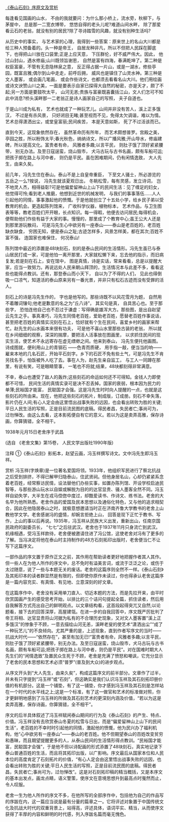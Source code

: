 [《泰山石刻》序原文及赏析](https://www.vrrw.net/wx/14326.html)

每逢看见国画的山水， 不由的我就要问：为什么那小桥上，流水旁，秋柳下，与茅屋中， 总是那一二宽衣博带， 悠悠自得的老头儿呢?难道山间水畔， 除了那爱看云石的老翁，就没有别的居民?除了寻诗踏雪的风趣，就没有别种生活吗?

从历史中的事实， 与艺术家的心理，我得到一些答案：原来世上的名山大川都是给三种人预备着的。头一种是帝王， 自居龙种非凡，所以不但把人民踩在脚底下，也得把山川放在口袋里;正是上应天意， 下压群伦，好不威严伟大。因此， 他过山封山，遇水修庙;山川既领旨谢恩， 自然是富有四海，春满乾坤了。第二种是权臣富豪，不管有无息隐林泉之意， 反正得占据一片山，或是一湖水，修些亭园，既富且雅;偶尔到山中走走，前呼后拥， 威风也是镇住了山灵水神。第三种是文人墨客， 或会画几笔画， 或会作些诗文，也都须去看看名山大川。他们用绘画或诗文谀赞山川之美，一面是要表示自家已探得大自然的秘密，亦是天才，颇了不起;另一方面是要鼓吹太平， 山河无恙;贵族与富豪既喜囊括江山，文人们怎可不知此中消息?桥头溪畔那一二老翁正是诗人画家自己的写照， 夫子自道也。

于是山川成为私有， 艺术也就成了一种玩艺儿。山间并非没有苦人，溪上正多饿汉， 不过是有杀风景， 只好闭目无睹;甚至视而不见，免得太欠调谐，难以为情。艺术总得潇洒出尘，或堂皇富丽;民间疾苦， 本是天意如斯， 死了不过活该而已。

直到今天，这现象依然存在， 虽然革命历有所年， 而艺术颇想普罗。宫殿之美，亭园之胜，所以粉饰太平;春光秋色，纳纳诗文，所以广播风雅;开山导水，修庙建碑，所以提高文化。富贵者有命， 风雅者多趣;以言平民， 则肚子饿了顶好紧紧腰带， 别无办法。及至日寇逞蛮，烧山毁市， 犬马古玩与古书名画，颇有车船可运;把孩子掷在路上与河中者， 则仍是平民。虽在困难期间，仍有闲情逸致， 大人先生，由来久矣。

前几年，冯先生住在泰山。泰山不是上自皇帝重臣， 下至文人骚士，所必游览的五岳之一么?按说， 冯先生就该夏观日出， 冬眺松雪，每有灵感，发立诗词， 岂不地灵人杰，相得益彰?可是他偏爱留神山上山下的民间生活：见了缠足的妇女，他觉得可怜;看到老人推磨，他想到近世的机械发明， 与我们的事事落伍……人人引起他的同情，事事激起他的愤慨。于是他就创立了十五处小学，给乡民子弟以受教育的机会。更造起陈列馆来， 广收科学仪器，植物标本， 艺术作品，与卫生图表等等，教老百姓们开开眼，长点知识。每一得暇，他便去访问居民;每得机会，便帮助他们作些有益于大家的事。慢慢的，那里成了个教育中心;虽王公大人还是到那里游玩散闷， 可是冯先生心中欲另有一座泰山——泰山是老百姓的，老百姓缺衣缺食， 穷困无知，便是泰山之耻;古迹怎样多，风景怎样美，都在其次;百姓不富不强， 连国家也难保住， 何况泰山!

陈列馆中最近的添置是48块刻石，刻的是泰山民间的生活情形。冯先生虽已与泰山居民打成一家，可是他怕一离开那里，大家就松懒下来，忘去他的指示，而旧病复发;若是刻在石上，安在馆中， 图是真情，诗是实话，常来看看，总是以提醒大家，应当一致努力。再说远处人民来朝山拜顶的，生活情况本与此差不多，看看这些也能得点教训。还有，那登泰山而小天下， 自以为了不得的人们， 见此也得倒吸一口凉气，知道活的泰山原来另有一番光景，并非只有松石古迹而没有受罪的活人。

刻石上的诗是冯先生作的， 字也是他写的。那些诗既不以风花雪月为题， 自然用不着雕词镶句;他老是歉意的名之为“丘八诗”， 其实句是真， 自具苦心也。至于那些字， 恐怕连他自己也不忍过于谦虚：写得确是雄浑大方。那些图，是出自赵望云先生之手。事真凑巧，冯先生同情老百姓，爱助老百姓，愿替老百姓作事说话，甚至把老百姓的真情实况刻在石上，恰好就有个生在民间，喜爱乡村的画家来帮忙。赵先生的山水画本来很有功夫， 可是他不喜山水里那些古装的老翁， 所以就在乡间细细的观察，深深的揣摩，要把活人活事放在图画里， 以求抓住民间的现实生活，使艺术不永远寄存在虚无缥缈之间。他来到泰山， 冯先生便托他画图。诗成图就，便利用山上的青钢石 ——色青而质硬， 用手指一敲，便当当的响——雇来本地的几名石匠，开始平石刻字。乡下的石匠不免有些土气，可是冯先生不肯另找名手，怕饭被外人吃了去。事在人为，赵先生亲自监工， 与工人一同蹲在那里，有说有笑，可是眼睛管事， 一笔也不将就;结果，48块都刻得非常满意。

不幸，泰山也遭受了敌人的轰炸;这些刻石的命运如何还不可得知。金钱人力即使都不可惜， 民间生活的真情实录可是决不忍丢掉。国家的衰弱，根本因为民力的单薄;民裕国才能富， 民聪国才会强。这是冯先生时时向人提醒的一点，也就是这些刻石的所由来。现在，他把这些刻石的拓片，制成版，订成册。刻石不幸失落，影片仍在人间;有心人定会由这里悟出战事失败的远因，也会看出转败为胜的关键;平日人民生活的写照，正是目前流民图的底稿。得民者昌，失民者亡;事尚可为，过勿惮改。由这么去看，这本影拓便自有它的意义。若以为这是卖弄高雅，保存诗画，你算猜错，全不相干。

1938年元月15日老舍序于武昌

(选自 《老舍文集》第15卷， 人民文学出版社1990年版)

注释 ①《泰山石刻》影拓本，赵望云画，冯玉祥撰写诗文。文中冯先生即冯玉祥。



赏析 冯玉祥(字焕章)是一位著名爱国将领。1933年，他组织军民进行了察北抗战之后受到排挤，不得已解甲归隐泰山，住武贤祠。但他身居名山，心却仍紧紧系念着老百姓，经常察访民情，设法替他们办些实事，如置办陈列馆、开设学校启迪民智等，与那些游山玩水以自娱或解脱为目的的达官显贵、骚人墨客全然不同。冯玉祥自幼失学，大半生在戎马倥偬中度过，却酷爱读书、作诗文、练书法。老舍的大名早为他所熟悉。老舍作品的爱国及民本思想以及通俗化特色，又与他的追求相契合，因此在他隐居泰山之时，就极意想邀请当时正在济南齐鲁大学教书的老舍上山教他学文学。老舍感谢冯的盛情，却婉言拒绝上山， 回答是现下正忙于教书、写作，上山的事以后再说。1935年，冯玉祥从民族大义出发，重新出山，任南京国民政府的副委员长， “七七”之后驻武汉。老舍也于1937年11月只身流亡到武汉。机缘相遇，受冯玉祥款待，老舍便被邀请住进了冯公馆，这使老舍对冯有了更多的了解。当冯决定将他在泰山时主持制作的48方石刻拓印出版时，老舍便当仁不让写下这篇序文。

一部作品的序文置于原作正文之前，其作用在帮助读者更好地把握作者其人其作。但一些人在为他人所作的序文中，总不免时有溢美言词，或流于泛泛之论，或伤于太过随意，说了一些与本题无关的废话。老舍的这篇序则全然不一样。《泰山石刻》及其拓印本的读者群显然是有限的，但即使你原作未读过，你也得承认老舍这篇序是一篇内容充实、有真情、有见地、立意深刻的好文章。

在这篇序作中，老舍没有采用单刀直入、切近本题的方法，而是先拉开来，由平时欣赏国画产生的感受思考开始，以排比的三个诘问句提起全篇，抓住读者，然后用自我解答方式亮出自己的鲜明观点。以文章结构看，这首段起得突兀又自然;以论题看，接下去的回答深厚，高屋建瓴。在进一步的自我回答中，序文既严厉批判了帝王将相、达官显贵将山河据为私有的不合理历史现象，又对文人墨客置“溪上正多饿汉”的惨象于不顾，一意去描绘山河无恙，溪畔老叟的使艺术“潇洒出尘”“成了一种玩艺儿”的不良倾向。尤其严重的是，上述现象，直到作者写序文的当时——抗战大时代——“依然存在”，甚至有加无已!“富贵者有命，风雅者多趣;以言平民，则肚子饿了顶好紧紧腰带，别无办法。及至日寇逞蛮，烧山毁市，犬马古玩与古书名画，颇有车船可运;把孩子掷在路上与河中者，则仍是平民”。对在国难时期大人先生们的“闲情逸致”及置民众生死于不顾，老舍是充满了愤怒和嘲讽，它充分显示了老舍的民本思想和艺术必须“普罗”(普及到大众)的进步观点。

从序文开头到“大人先生，由来久矣”，构成这篇序文的前半部分。文章作了过半，并未有只字提到“冯玉祥”或“石刻”，但这确实是我们认识冯玉祥及其石刻拓印册价值的有机部分。这是一个铺垫，有了这一铺垫，你才感到冯玉祥及其石刻是怎样站在一个时代的水平线之上;这是一个标准，有了这一做官和艺术的标准做对照，你才更鲜明地感到了冯玉祥的所做及其石刻艺术的更深刻内涵及价值，“若以为这是卖弄高雅，保存诗画，你算猜错，全不相干”。

序文的后半具体叙述了冯玉祥赋闲泰山期间的行为及《泰山石刻》的产生、特点、价值。冯玉祥没有去欣赏泰山冬夏的松雪与日出，而是“偏爱留神山上山下的民间生活”，老百姓的不幸时时引起他的同情，激起他的愤慨，他为民兴办了福利机构，他“心中欲另有一座泰山”——泰山的老百姓。他不但期望泰山的百姓改变贫穷和愚昧，而且期望提醒更多的人，从泰山民间的生活情形得点教训。“民裕国才能富，民聪国才会强”，于是他不但以诗配画的形式添置了48块刻石，真实地记录下泰山普通百姓的生活，而且将其拓印出版，以广影响。序文最后从国家本位和人民本位的高度肯定了石刻拓片的价值，“有心人定会由这里悟出战事失败的远因，也会看出转败为胜的关键;平日人民生活的写照，正是目前流民图的底稿。得民者昌，失民者亡;事尚可为，过勿惮改”。这是对石刻拓印稿的精当概括，又是本序文的基本出发点，画龙点睛，语义警策，使序文在意境思想升到最高点时戛然而止，令人叹服。

老舍一生为他人所作的序文不多，在他所写的全部序作中，包括他为自己的作品写的序跋在内，这一篇应当说是最有分量的篇章之一。它将评述对象置于中国传统文化及抗战大时代的双重背景上，站得高，评述具体，语词平实、精当，从而使序文获得了丰厚的内容和鲜明的时代感，列入序跋名篇而毫无愧色。


